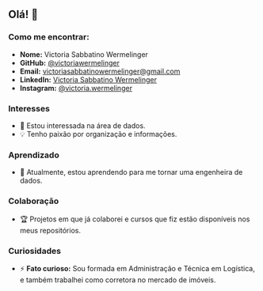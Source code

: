 ## Olá! 👋

### Como me encontrar:
- **Nome:** Victoria Sabbatino Wermelinger
- **GitHub:** [@victoriawermelinger](https://github.com/victoriawermelinger)
- **Email:** [victoriasabbatinowermelinger@gmail.com](mailto:victoriasabbatinowermelinger@gmail.com)
- **LinkedIn:** [Victoria Sabbatino Wermelinger](https://www.linkedin.com/in/victoria-sabbatino-wermelinger-6b582247/)
- **Instagram:** [@victoria.wermelinger](https://www.instagram.com/victoria.wermelinger)

### Interesses
- 👀 Estou interessada na área de dados.
- 💡 Tenho paixão por organização e informações.

### Aprendizado
- 🌱 Atualmente, estou aprendendo para me tornar uma engenheira de dados.

### Colaboração
- 🏆 Projetos em que já colaborei e cursos que fiz estão disponíveis nos meus repositórios.

### Curiosidades
- ⚡ **Fato curioso:** Sou formada em Administração e Técnica em Logística, e também trabalhei como corretora no mercado de imóveis.

